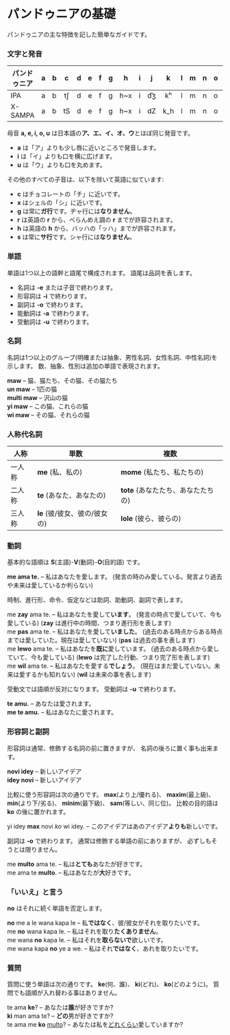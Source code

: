# パンドゥニアの基礎

パンドゥニアの主な特徴を記した簡単なガイドです。

### 文字と発音

| パンドゥニア | a | b | c | d | e | f | g | h | i | j | k | l | m | n | o | p | r | s | t | u | v | w | x | y | z |
|--------------|:-:|:-:|:-:|:-:|:-:|:-:|:-:|:-:|:-:|:-:|:-:|:-:|:-:|:-:|:-:|:-:|:-:|:-:|:-:|:-:|:-:|:-:|:-:|:-:|:-:|
| IPA          | a | b | tʃ | d | e | f | g | h~x | i | d͡ʒ | kʰ | l | m | n | o | pʰ | r~ɹ | s | tʰ | u | v | w~ʋ | ʃ | j | z~d͡z |
| X-SAMPA      | a | b | tS | d | e | f | g | h~x | i | dZ | k_h | l | m | n | o | p_h | r~r\ | s | t_h | u | v | w~v\ | S | j | z~dz |

母音 **a, e, i, o, u** は日本語の**ア、エ、イ、オ、ウ**とほぼ同じ発音です。

- **a** は「ア」よりも少し唇に近いところで発音します。
- **i** は「イ」よりも口を横に広げます。
- **u** は「ウ」よりも口を丸めます。

その他のすべての子音は、以下を除いて英語に似ています:

- **c** はチョコレートの「チ」に近いです。
- **x** はシェルの「シ」に近いです。
- **g** は常に**ガ行**です。ヂャ行には**なりません**。
- **r** は英語の **r** から、べらんめえ調の **r** までが許容されます。
- **h** は英語の **h** から、バッハの「ッハ」までが許容されます。
- **s** は常に**サ行**です。シャ行には**なりません**。

### 単語

単語は1つ以上の語幹と語尾で構成されます。
語尾は品詞を表します。

- 名詞は **‐e** または子音で終わります。
- 形容詞は **‐i** で終わります。
- 副詞は **‐o** で終わります。
- 能動詞は **‐a** で終わります。
- 受動詞は **-u** で終わります。

### 名詞

名詞は1つ以上のグループ(明確または抽象、男性名詞、女性名詞、中性名詞)を示します。
数、抽象、性別は追加の単語で表現されます。

**maw**
– 猫、猫たち、その猫、その猫たち  
**un maw**
– 1匹の猫  
**multi maw**
– 沢山の猫  
**yi maw**
– この猫、これらの猫  
**wi maw**
– その猫、それらの猫

### 人称代名詞

| 人称   | 単数                              | 複数                                    |
|--------|-----------------------------------|-----------------------------------------|
| 一人称 | **me** (私、私の)             | **mome** (私たち、私たちの)         |
| 二人称 | **te** (あなた、あなたの)     | **tote** (あなたたち、あなたたちの) |
| 三人称 | **le** (彼/彼女、彼の/彼女の) | **lole** (彼ら、彼らの)             |

### 動詞

基本的な語順は **S**(主語)-**V**(動詞)-**O**(目的語) です。

**me ama te.**
– 私はあなたを愛します。 (発言の時のみ愛している。発言より過去や未来は愛しているか判らない)

時制、進行形、命令、仮定などは助詞、助動詞、副詞で表します。

me **zay** ama te.
– 私はあなたを愛して**います**。 (発言の時点で愛していて、今も愛している)
(**zay** は進行中の時間、つまり進行形を表します)  
me **pas** ama te.
– 私はあなたを愛して**いました**。 (過去のある時点からある時点までは愛していた。現在は愛していない)
(**pas** は過去の事を表します)  
me **lewo** ama te.
– 私はあなたを**既に**愛しています。 (過去のある時点から愛していて、今も愛している)
(**lewo** は完了した行動、つまり完了形を表します)  
me **wil** ama te.
– 私はあなたを愛する**でしょう**。 (現在はまだ愛していない。未来は愛するかも知れない)
(**wil** は未来の事を表します)  

受動文では語順が反対になります。
受動詞は **-u** で終わります。

**te amu.**
– あなたは愛されます。  
**me te amu.**
– 私はあなたに愛されます。


### 形容詞と副詞

形容詞は通常、修飾する名詞の前に置きますが、
名詞の後ろに置く事も出来ます。

**novi idey**
– 新しいアイデア  
**idey novi**
– 新しいアイデア

比較に使う形容詞は次の通りです。
**max**(より上/優れる)、 **maxim**(最上級)、
**min**(より下/劣る)、 **minim**(最下級)、 **sam**(等しい、同じ位)。
比較の目的語は **ko** の後に置かれます。

yi idey **max** novi _ko_ wi idey.
– このアイデアはあのアイデア**よりも**新しいです。

副詞は **‐o** で終わります。
通常は修飾する単語の前にありますが、
必ずしもそうとは限りません。

me **multo** ama te.
– 私は**とても**あなたが好きです。  
me ama te **multo**.
– 私はあなたが**大**好きです。


### 「いいえ」と言う

**no** はそれに続く単語を否定します。

**no** me a le wana kapa le
– 私**ではなく**、彼/彼女がそれを取りたいです。  
me **no** wana kapa le.
– 私はそれを取り**たくありません**。  
me wana **no** kapa le.
– 私はそれを**取らないで**欲しいです。  
me wana kapa **no** ye a we.
– 私はそれ**ではなく**、あれを取りたいです。


### 質問

質問に使う単語は次の通りです。
**ke**(何、誰)、 **ki**(どれ)、 **ko**(どのように)。
質問でも語順が入れ替わる事はありません。

te ama **ke**?
– あなたは**誰**が好きですか?  
**ki** man ama te?
– **どの**男が好きですか?  
te ama me **ko** <u>multo</u>?
– あなたは私を<u>どれくらい</u>愛していますか?


